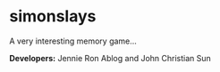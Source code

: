 # simonslays
A very interesting memory game...

<b>Developers:</b> Jennie Ron Ablog and John Christian Sun<br>
